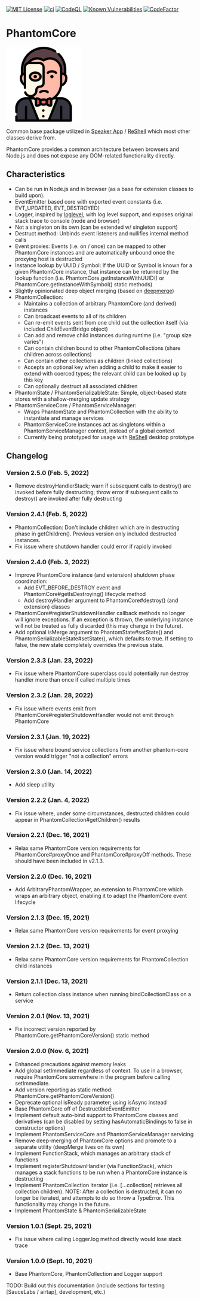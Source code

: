 [![MIT License][license-image]][license-url]
[![ci][ci-image]][ci-url]
[![CodeQL][codeql-image]][codeql-url]
[![Known Vulnerabilities][snyk-image]][snyk-url]
[![CodeFactor][codefactor-image]][codefactor-url]

[license-image]: https://img.shields.io/github/license/zenosmosis/phantom-core
[license-url]: https://raw.githubusercontent.com/zenOSmosis/phantom-core/main/LICENSE
[ci-image]: https://github.com/zenosmosis/phantom-core/actions/workflows/ci.yml/badge.svg
[ci-url]: https://github.com/zenOSmosis/phantom-core/actions/workflows/ci.yml
[codeql-image]: https://github.com/zenosmosis/phantom-core/workflows/CodeQL/badge.svg
[codeql-url]: https://github.com/zenOSmosis/phantom-core/actions/workflows/codeql-analysis.yml
[snyk-image]: https://snyk.io/test/github/zenosmosis/phantom-core/badge.svg
[snyk-url]: https://snyk.io/test/github/zenosmosis/phantom-core
[codefactor-image]: https://www.codefactor.io/repository/github/zenOSmosis/phantom-core/badge
[codefactor-url]: https://www.codefactor.io/repository/github/zenOSmosis/phantom-core

# PhantomCore

<img src="phantom.svg" alt="Phantom" width="200"/>

Common base package utilized in [Speaker App](https://speaker.app) / [ReShell](https://reshell.org) which most other classes derive from.

PhantomCore provides a common architecture between browsers and Node.js and does not expose any DOM-related functionality directly.

## Characteristics

  - Can be run in Node.js and in browser (as a base for extension classes to build upon).
  - EventEmitter based core with exported event constants (i.e. EVT_UPDATED, EVT_DESTROYED)
  - Logger, inspired by [loglevel](https://www.npmjs.com/package/loglevel), with log level support, and exposes original stack trace to console (node and browser)
  - Not a singleton on its own (can be extended w/ singleton support)
  - Destruct method: Unbinds event listeners and nullifies internal method calls
  - Event proxies: Events (i.e. on / once) can be mapped to other PhantomCore instances and are automatically unbound once the proxying host is destructed
  - Instance lookup by UUID / Symbol: If the UUID or Symbol is known for a given PhantomCore instance, that instance can be returned by the lookup function (i.e. PhantomCore.getInstanceWithUUID() or PhantomCore.getInstanceWithSymbol() static methods)
  - Slightly opinionated deep object merging (based on [deepmerge](https://www.npmjs.com/package/deepmerge))
  - PhantomCollection:
    - Maintains a collection of arbitrary PhantomCore (and derived) instances
    - Can broadcast events to all of its children
    - Can re-emit events sent from one child out the collection itself (via included ChildEventBridge object)
    - Can add and remove child instances during runtime (i.e. "group size varies")
    - Can contain children bound to other PhantomCollections (share children across collections)
    - Can contain other collections as children (linked collections)
    - Accepts an optional key when adding a child to make it easier to extend with coerced types; the relevant child can be looked up by this key
    - Can optionally destruct all associated children
  - PhantomState / PhantomSerializableState: Simple, object-based state stores with a shallow-merging update strategy
  - PhantomServiceCore / PhantomServiceManager:
    - Wraps PhantomState and PhantomCollection with the ability to instantiate and manage services
    - PhantomServiceCore instances act as singletons within a PhantomServiceManager context, instead of a global context
    - Currently being prototyped for usage with [ReShell](https://reshell.org) desktop prototype

## Changelog

### Version 2.5.0 (Feb. 5, 2022)
  - Remove destroyHandlerStack; warn if subsequent calls to destroy() are invoked before fully destructing; throw error if subsequent calls to destroy() are invoked after fully destructing

### Version 2.4.1 (Feb. 5, 2022)

  - PhantomCollection: Don't include children which are in destructing phase in getChildren().  Previous version only included destructed instances.
  - Fix issue where shutdown handler could error if rapidly invoked

### Version 2.4.0 (Feb. 3, 2022)

  - Improve PhantomCore instance (and extension) shutdown phase coordination:
    - Add EVT_BEFORE_DESTROY event and PhantomCore#getIsDestroying() lifecycle method
    - Add destroyHandler argument to PhantomCore#destroy() (and extension) classes
  - PhantomCore#registerShutdownHandler callback methods no longer will ignore exceptions.  If an exception is thrown, the underlying instance will not be treated as fully discarded (this may change in the future).
  - Add optional isMerge argument to PhantomState#setState() and PhantomSerializableState#setState(), which defaults to true.  If setting to false, the new state completely overrides the previous state.

### Version 2.3.3 (Jan. 23, 2022)

  - Fix issue where PhantomCore superclass could potentially run destroy handler more than once if called multiple times

### Version 2.3.2 (Jan. 28, 2022)

  - Fix issue where events emit from PhantomCore#registerShutdownHandler would not emit through PhantomCore

### Version 2.3.1 (Jan. 19, 2022)

  - Fix issue where bound service collections from another phantom-core version would trigger "not a collection" errors

### Version 2.3.0 (Jan. 14, 2022)

  - Add sleep utility

### Version 2.2.2 (Jan. 4, 2022)

  - Fix issue where, under some circumstances, destructed children could appear in PhantomCollection#getChildren() results

### Version 2.2.1 (Dec. 16, 2021)

  - Relax same PhantomCore version requirements for PhantomCore#proxyOnce and PhantomCore#proxyOff methods.  These should have been included in v2.1.3.

### Version 2.2.0 (Dec. 16, 2021)

  - Add ArbitraryPhantomWrapper, an extension to PhantomCore which wraps an arbitrary object, enabling it to adapt the PhantomCore event lifecycle

### Version 2.1.3 (Dec. 15, 2021)

  - Relax same PhantomCore version requirements for event proxying

### Version 2.1.2 (Dec. 13, 2021)

  - Relax same PhantomCore version requirements for PhantomCollection child instances

### Version 2.1.1 (Dec. 13, 2021)

  - Return collection class instance when running bindCollectionClass on a service

### Version 2.0.1 (Nov. 13, 2021)

  - Fix incorrect version reported by PhantomCore.getPhantomCoreVersion() static method

### Version 2.0.0 (Nov. 6, 2021)

  - Enhanced precautions against memory leaks
  - Add global setImmediate regardless of context.  To use in a browser, require PhantomCore somewhere in the program before calling setImmediate.
  - Add version reporting as static method: PhantomCore.getPhantomCoreVersion()
  - Deprecate optional isReady parameter; using isAsync instead
  - Base PhantomCore off of DestructibleEventEmitter
  - Implement default auto-bind support to PhantomCore classes and derivatives (can be disabled by setting hasAutomaticBindings to false in constructor options)
  - Implement PhantomServiceCore and PhantomServiceManager servicing
  - Remove deep-merging of PhantomCore options and promote to a separate utility (deepMerge lives on its own)
  - Implement FunctionStack, which manages an arbitrary stack of functions
  - Implement registerShutdownHandler (via FunctionStack), which manages a stack functions to be run when a PhantomCore instance is destructing
  - Implement PhantomCollection iterator (i.e. [...collection] retrieves all collection children). NOTE: After a collection is destructed, it can no longer be iterated, and attempts to do so throw a TypeError. This functionality may change in the future.
  - Implement PhantomState & PhantomSerializableState

### Version 1.0.1 (Sept. 25, 2021)
  - Fix issue where calling Logger.log method directly would lose stack trace

### Version 1.0.0 (Sept. 10, 2021)
  - Base PhantomCore, PhantomCollection and Logger support

TODO: Build out this documentation (include sections for testing [SauceLabs / airtap], development, etc.)
